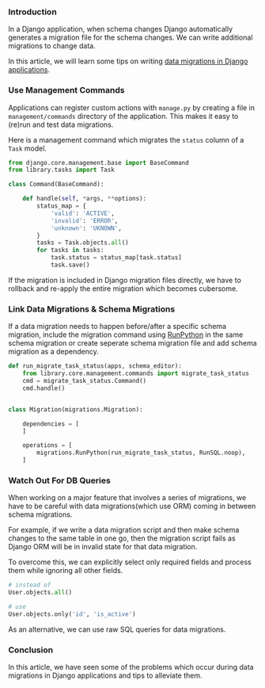 <!--
.. title: Tips On Writing Data Migrations in Django Application
.. slug: django-tips-data-migrations
.. date: 2019-09-30 21:21:21 UTC+06:30
.. tags: python, django, django-tips-tricks
.. category: programming
.. link:
.. description:
.. type: text
-->


### Introduction

In a Django application, when schema changes Django automatically generates a migration file for the schema changes. We can write additional migrations to change data.

In this article, we will learn some tips on writing [data migrations in Django applications][].


### Use Management Commands

Applications can register custom actions with `manage.py` by creating a file in `management/commands` directory of the application. This makes it easy to (re)run and test data migrations.

Here is a management command which migrates the `status` column of a `Task` model.

```python
from django.core.management.base import BaseCommand
from library.tasks import Task

class Command(BaseCommand):

    def handle(self, *args, **options):
        status_map = {
            'valid': 'ACTIVE',
            'invalid': 'ERROR',
            'unknown': 'UKNOWN',
        }
        tasks = Task.objects.all()
        for tasks in tasks:
            task.status = status_map[task.status]
            task.save()
```


If the migration is included in Django migration files directly, we have to rollback and re-apply the entire migration which becomes cubersome.


### Link Data Migrations & Schema Migrations

If a data migration needs to happen before/after a specific schema migration, include the migration command using [RunPython][] in the same schema migration or create seperate schema migration file and add schema migration as a dependency.


```python
def run_migrate_task_status(apps, schema_editor):
    from library.core.management.commands import migrate_task_status
    cmd = migrate_task_status.Command()
    cmd.handle()


class Migration(migrations.Migration):

    dependencies = [
    ]

    operations = [
        migrations.RunPython(run_migrate_task_status, RunSQL.noop),
    ]
```


### Watch Out For DB Queries

When working on a major feature that involves a series of migrations, we have to be careful with data migrations(which use ORM) coming in between schema migrations.

For example, if we write a data migration script and then make schema changes to the same table in one go, then the migration script fails as Django ORM will be in invalid state for that data migration.

To overcome this, we can explicitly select only required fields and process them while ignoring all other fields.

```python
# instead of
User.objects.all()

# use
User.objects.only('id', 'is_active')
```

As an alternative, we can use raw SQL queries for data migrations.


### Conclusion

In this article, we have seen some of the problems which occur during data migrations in Django applications and tips to alleviate them.


[data migrations in Django applications]: https://docs.djangoproject.com/en/dev/topics/migrations/#data-migrations
[runpython]: https://docs.djangoproject.com/en/dev/ref/migration-operations/#django.db.migrations.operations.RunPython

